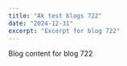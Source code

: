 ```yaml
---
title: "Ak test blogs 722"
date: "2024-12-31"
excerpt: "Excerpt for blog 722"
---
```


Blog content for blog 722